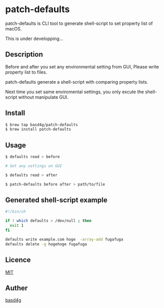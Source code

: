 # patch-defaults

patch-defaults is CLI tool to generate shell-script to set property list of macOS.

This is under developping...

## Description

Before and after you set any environmental setting from GUI, Please write property list to files.

patch-defaults generate a shell-script with comparing property lists.

Next time you set same enviromental settings, you only excute the shell-script without manipulate GUI.

## Install

```sh
$ brew tap basd4g/patch-defaults
$ brew install patch-defaults
```

## Usage

```sh
$ defaults read > before

# Set any settings on GUI

$ defaults read > after

$ patch-defaults before after > path/to/file
```

## Generated shell-script example

```sh
#!/bin/sh

if ! which defaults > /dev/null ; then
  exit 1
fi

defaults write example.com hoge  -array-add fugafuga
defaults delete -g hogehoge fugafuga
```

## Licence

[MIT](https://github.com/basd4g/patch-defaults/blob/master/LICENCE)

## Auther

[basd4g](https://github.com/basd4g)

